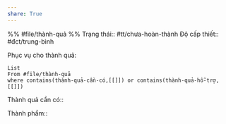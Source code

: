 ```yaml
---
share: True
---
```

%%
#file/thành-quả
%%
Trạng thái:: #tt/chưa-hoàn-thành
Độ cấp thiết:: #đct/trung-bình

Phục vụ cho thành quả:
```dataview
List 
From #file/thành-quả 
where contains(thành-quả-cần-có,[[]]) or contains(thành-quả-hỗ-trợ,[[]]) 
```
Thành quả cần có:: 

Thành phẩm::

